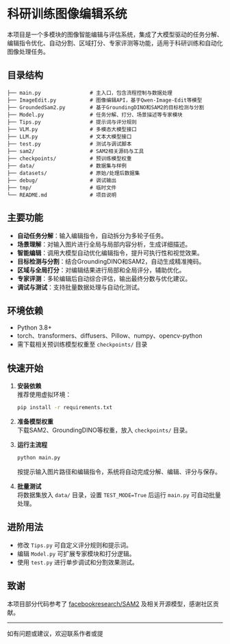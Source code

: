 # 科研训练图像编辑系统

本项目是一个多模块的图像智能编辑与评估系统，集成了大模型驱动的任务分解、编辑指令优化、自动分割、区域打分、专家评测等功能，适用于科研训练和自动化图像处理任务。

## 目录结构

```
├── main.py                # 主入口，包含流程控制与数据处理
├── ImageEdit.py           # 图像编辑API，基于Qwen-Image-Edit等模型
├── GroundedSam2.py        # 基于GroundingDINO和SAM2的目标检测与分割
├── Model.py               # 任务分解、打分、场景描述等专家模块
├── Tips.py                # 提示词与评分规则
├── VLM.py                 # 多模态大模型接口
├── LLM.py                 # 文本大模型接口
├── test.py                # 测试与调试脚本
├── sam2/                  # SAM2相关源码与工具
├── checkpoints/           # 预训练模型权重
├── data/                  # 数据集与样例
├── datasets/              # 原始/处理后数据集
├── debug/                 # 调试输出
├── tmp/                   # 临时文件
└── README.md              # 项目说明
```

## 主要功能

- **自动任务分解**：输入编辑指令，自动拆分为多轮子任务。
- **场景理解**：对输入图片进行全局与局部内容分析，生成详细描述。
- **智能编辑**：调用大模型自动优化编辑指令，提升可执行性和视觉效果。
- **目标检测与分割**：结合GroundingDINO和SAM2，自动生成精准掩码。
- **区域与全局打分**：对编辑结果进行局部和全局评分，辅助优化。
- **专家评测**：多轮编辑后自动综合评估，输出最终分数与优化建议。
- **调试与测试**：支持批量数据处理与自动化测试。

## 环境依赖

- Python 3.8+
- torch、transformers、diffusers、Pillow、numpy、opencv-python
- 需下载相关预训练模型权重至 `checkpoints/` 目录

## 快速开始

1. **安装依赖**  
   推荐使用虚拟环境：
   ```sh
   pip install -r requirements.txt
   ```

2. **准备模型权重**  
   下载SAM2、GroundingDINO等权重，放入 `checkpoints/` 目录。

3. **运行主流程**  
   ```sh
   python main.py
   ```
   按提示输入图片路径和编辑指令，系统将自动完成分解、编辑、评分与保存。

4. **批量测试**  
   将数据集放入 `data/` 目录，设置 `TEST_MODE=True` 后运行 `main.py` 可自动批量处理。

## 进阶用法

- 修改 `Tips.py` 可自定义评分规则和提示词。
- 编辑 `Model.py` 可扩展专家模块和打分逻辑。
- 使用 `test.py` 进行单步调试和分割效果测试。

## 致谢

本项目部分代码参考了 [facebookresearch/SAM2](https://github.com/facebookresearch/sam2) 及相关开源模型，感谢社区贡献。

---

如有问题或建议，欢迎联系作者或提